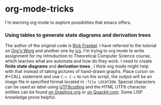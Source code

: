 # org-mode-tricks
I'm learning org mode to explore possiblities that emacs offers.

### Using tables to generate state diagrams and derivation trees
  The author of the original code is [Rick Frankel](http://article.gmane.org/gmane.emacs.orgmode/73854).
  I have referred to the tutorial on [Org's Worg](http://orgmode.org/worg/org-tutorials/org-dot-diagrams.html) and another one by [jcs](http://irreal.org/blog/?p=2866).
  I'm trying to org mode to write assignment for my Introduction to Theoretical Computer Science course, which teaches what are automata and how do they work. I need to create **finite state diagrams** and **derivation trees** ; I think org mode might help with that instead of taking pictures of hand-drawn graphs. 
  Place cursor on #+CALL statement and use `C-c C-c` to run the script, the output will be an image file in specified format located in `:file LOCATION`.
  Special characters can be used as label using [UTF8coding](http://www.graphviz.org/content/FaqSymbols) and the HTML UTF8 character entities can be found [on Graphviz.org](http://www.graphviz.org/doc/char.html) or [on Quackit.com](https://www.quackit.com/character_sets/html5_entities/html5_entities_all.cfm).
  Some LISP knowledge prove helpful.
